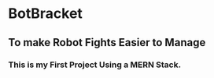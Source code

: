 # BotBracket

## To make Robot Fights Easier to Manage

### This is my First Project Using a MERN Stack.
